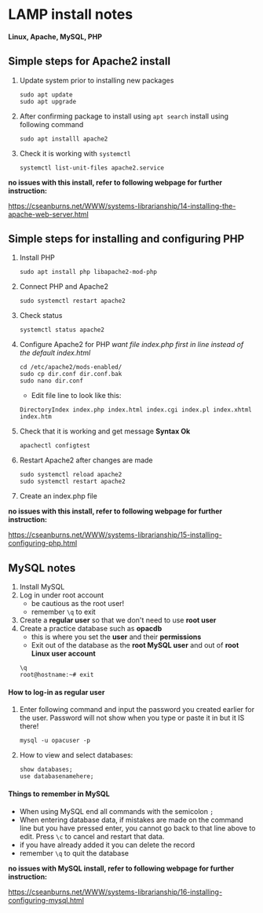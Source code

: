 # LAMP install notes

#### Linux, Apache, MySQL, PHP

## Simple steps for Apache2 install

1. Update system prior to installing new packages
	```
	sudo apt update
	sudo apt upgrade
	```
2. After confirming package to install using `apt search` install using following command
	```
	sudo apt installl apache2
	```
3. Check it is working with `systemctl`
	```
	systemctl list-unit-files apache2.service
	```
**no issues with this install, refer to following webpage for further instruction:**

https://cseanburns.net/WWW/systems-librarianship/14-installing-the-apache-web-server.html

## Simple steps for installing and configuring PHP

1. Install PHP
	```
	sudo apt install php libapache2-mod-php
	```
2. Connect PHP and Apache2
	```
	sudo systemctl restart apache2
	```
3. Check status
	```
	systemctl status apache2
	```
4. Configure Apache2 for PHP *want file index.php first in line instead of the default index.html*
	```
	cd /etc/apache2/mods-enabled/
	sudo cp dir.conf dir.conf.bak
	sudo nano dir.conf
	```
	- Edit file line to look like this:
	```
	DirectoryIndex index.php index.html index.cgi index.pl index.xhtml index.htm
	```
5. Check that it is working and get message **Syntax Ok**
	```
	apachectl configtest
	```
6. Restart Apache2 after changes are made
	```
	sudo systemctl reload apache2
	sudo systemctl restart apache2
	```
7. Create an index.php file
	
**no issues with this install, refer to following webpage for further instruction:**

https://cseanburns.net/WWW/systems-librarianship/15-installing-configuring-php.html

## MySQL notes

1. Install MySQL
2. Log in under root account
	- be cautious as the root user!
	- remember `\q` to exit
3. Create a **regular user** so that we don't need to use **root user**
4. Create a practice database such as **opacdb**
	- this is where you set the **user** and their **permissions**
	- Exit out of the database as the **root MySQL user** and out of **root Linux user account**
	```
	\q
	root@hostname:~# exit
	```
#### How to log-in as regular user
1. Enter following command and input the password you created earlier for the user. Password will not show when you type or paste it in but it IS there!
	```
	mysql -u opacuser -p
	```
2. How to view and select databases:
	```
	show databases;
	use databasenamehere;
	```
#### Things to remember in MySQL
* When using MySQL end all commands with the semicolon `;`
* When entering database data, if mistakes are made on the command line but you have pressed enter, you cannot go back to that line above to edit. Press `\c` to cancel and restart that data.
* if you have already added it you can delete the record
* remember `\q` to quit the database

**no issues with MySQL install, refer to following webpage for further instruction:**

https://cseanburns.net/WWW/systems-librarianship/16-installing-configuring-mysql.html

